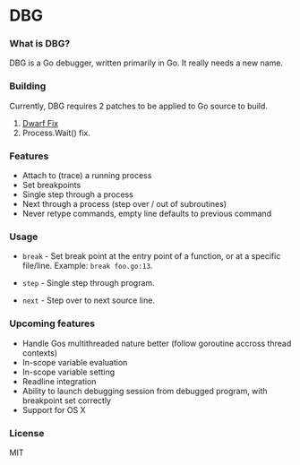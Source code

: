 # DBG

### What is DBG?

DBG is a Go debugger, written primarily in Go. It really needs a new name.

### Building

Currently, DBG requires 2 patches to be applied to Go source to build.

1. [Dwarf Fix](https://codereview.appspot.com/117280043/)
2. Process.Wait() fix.

### Features

* Attach to (trace) a running process
* Set breakpoints
* Single step through a process
* Next through a process (step over / out of subroutines)
* Never retype commands, empty line defaults to previous command

### Usage

* `break` - Set break point at the entry point of a function, or at a specific file/line. Example: `break foo.go:13`.

* `step` - Single step through program.

* `next` - Step over to next source line.

### Upcoming features

* Handle Gos multithreaded nature better (follow goroutine accross thread contexts)
* In-scope variable evaluation
* In-scope variable setting
* Readline integration
* Ability to launch debugging session from debugged program, with breakpoint set correctly
* Support for OS X

### License

MIT
